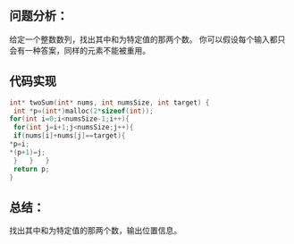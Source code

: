 ## 问题分析： 
给定一个整数数列，找出其中和为特定值的那两个数。
你可以假设每个输入都只会有一种答案，同样的元素不能被重用。


## 代码实现

```c
int* twoSum(int* nums, int numsSize, int target) {
 int *p=(int*)malloc(2*sizeof(int));
for(int i=0;i<numsSize-1;i++){
 for(int j=i+1;j<numsSize;j++){
 if(nums[i]+nums[j]==target){
*p=i;
*(p+1)=j;
 }   }   }
 return p;
}
```
## 总结：

找出其中和为特定值的那两个数，输出位置信息。
